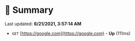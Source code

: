 # 📖 Summary
Last updated: **6/21/2021, 3:57:14 AM**

- `GET` [https://google.com](https://google.com) - **Up** (111ms)
